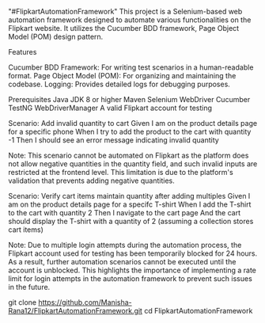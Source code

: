 "#FlipkartAutomationFramework"
This project is a Selenium-based web automation framework designed to automate various functionalities on the Flipkart website. It utilizes the Cucumber BDD framework, Page Object Model (POM) design pattern.

Features

Cucumber BDD Framework: For writing test scenarios in a human-readable format.
Page Object Model (POM): For organizing and maintaining the codebase.
Logging: Provides detailed logs for debugging purposes.

Prerequisites
Java JDK 8 or higher
Maven
Selenium WebDriver
Cucumber
TestNG
WebDriverManager
A valid Flipkart account for testing

Scenario: Add invalid quantity to cart
Given I am on the product details page for a specific phone
When I try to add the product to the cart with quantity -1
Then I should see an error message indicating invalid quantity
 
 Note: This scenario cannot be automated on Flipkart as the platform does not allow negative quantities in the quantity field, and such invalid inputs are restricted at the frontend level. This limitation is due to the platform's validation that prevents adding negative quantities.

Scenario: Verify cart items maintain quantity after adding multiples 
Given I am on the product details page for a specifc T-shirt
When I add the T-shirt to the cart with quantity 2
Then I navigate to the cart page
And the cart should display the T-shirt with a quantity of 2 (assuming a collection stores cart items)

 Note: Due to multiple login attempts during the automation process, the Flipkart account used for testing has been temporarily blocked for 24 hours. As a result, further automation scenarios cannot be executed until the account is unblocked. This highlights the importance of implementing a rate limit for login attempts in the automation framework to prevent such issues in the future.

git clone https://github.com/Manisha-Rana12/FlipkartAutomationFramework.git
cd FlipkartAutomationFramework


